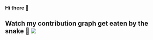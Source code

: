 ### Hi there 👋

<!--
**mohammad-osoolian/mohammad-osoolian** is a ✨ _special_ ✨ repository because its `README.md` (this file) appears on your GitHub profile.

Here are some ideas to get you started:

- 🔭 I’m currently working on ...
- 🌱 I’m currently learning ...
- 👯 I’m looking to collaborate on ...
- 🤔 I’m looking for help with ...
- 💬 Ask me about ...
- 📫 How to reach me: ...
- 😄 Pronouns: ...
- ⚡ Fun fact: ...
-->
## Watch my contribution graph get eaten by the snake 🐍 <img src="https://github.com/mohammad-osoolian/mohammad-osoolian/blob/output/github-contribution-grid-snake.gif">
